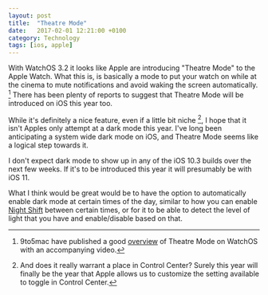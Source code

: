 ```yaml
---
layout: post
title:  "Theatre Mode"
date:   2017-02-01 12:21:00 +0100
category: Technology
tags: [ios, apple]
---
```


With WatchOS 3.2 it looks like Apple are introducing "Theatre Mode" to the Apple Watch. What this is, is basically a mode to put your watch on while at the cinema to mute notifications and avoid waking the screen automatically. [^1] There has been plenty of reports to suggest that Theatre Mode will be introduced on iOS this year too. 

While it's definitely a nice feature, even if a little bit niche [^2], I hope that it isn't Apples only attempt at a dark mode this year. I've long been anticipating a system wide dark mode on iOS, and Theatre Mode seems like a logical step towards it. 

I don't expect dark mode to show up in any of the iOS 10.3 builds over the next few weeks. If it's to be introduced this year it will presumably be with iOS 11. 

What I think would be great would be to have the option to automatically enable dark mode at certain times of the day, similar to how you can enable [Night Shift][ns] between certain times, or for it to be able to detect the level of light that you have and enable/disable based on that. 

[^1]: 9to5mac have published a good [overview][95tm] of Theatre Mode on WatchOS with an accompanying video. 

[^2]: And does it really warrant a place in Control Center? Surely this year will finally be the year that Apple allows us to customize the setting available to toggle in Control Center.

[95tm]:https://9to5mac.com/2017/01/30/watchos-3-2-beta-1-theater-mode-video/
[ns]:http://www.macrumors.com/how-to/use-ios-9-3-night-shift-mode/
